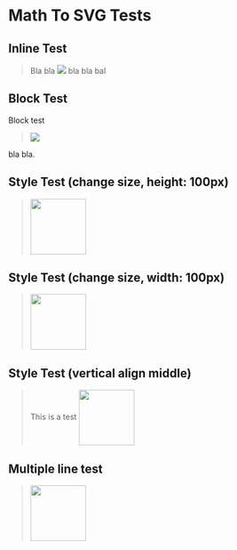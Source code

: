 # Math To SVG Tests

## Inline Test
> Bla bla <img src="https://math.justforfun.click/$/sum_{i=1}^100 x_i + y_i"/> bla bla bal


## Block Test
Block test

> <img src="https://math.justforfun.click/$/sum_{i=1}^100 x_i + y_i"/>

bla bla.


## Style Test (change size, height: 100px)
> <img src="https://math.justforfun.click/$/sum_{i=1}^100 x_i + y_i" style="height:100px"/>


## Style Test (change size, width: 100px)
> <img src="https://math.justforfun.click/$/sum_{i=1}^100 x_i + y_i" style="width:100px"/>


## Style Test (vertical align middle)
> This is a test <img style="height:100px; vertical-align:middle" src="https://math.justforfun.click/$/sum_{i=1}^100 x_i + y_i"/>


## Multiple line test
> <img style="height:100px" src="https://math.justforfun.click/$/
    {
        (2x, +, 17y, =, 23),
        (x, -, y, =, 5)
    :}
">
